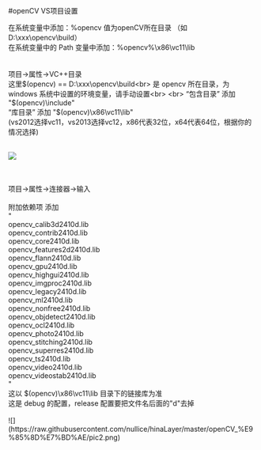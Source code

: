 #openCV VS项目设置


在系统变量中添加：%opencv 值为openCV所在目录 （如 D:\xxx\opencv\build）<br>
在系统变量中的 Path 变量中添加：%opencv%\x86\vc11\lib<br>
<br>
<br>
项目->属性->VC++目录<br>
这里$(opencv) == D:\xxx\opencv\build<br>
是 opencv 所在目录，为 windows 系统中设置的环境变量，请手动设置<br>
<br>
“包含目录” 添加  "$(opencv)\include"<br>
“库目录”     添加  "$(opencv)\x86\vc11\lib"<br>
(vs2012选择vc11，vs2013选择vc12，x86代表32位，x64代表64位，根据你的情况选择)<br>
<br>

![](https://raw.githubusercontent.com/nullice/hinaLayer/master/openCV_%E9%85%8D%E7%BD%AE/pic1.png)

<br>
<br>
项目->属性->连接器->输入<br>
<br>
附加依赖项 添加 <br>
"<br>
opencv_calib3d2410d.lib<br>
opencv_contrib2410d.lib<br>
opencv_core2410d.lib<br>
opencv_features2d2410d.lib<br>
opencv_flann2410d.lib<br>
opencv_gpu2410d.lib<br>
opencv_highgui2410d.lib<br>
opencv_imgproc2410d.lib<br>
opencv_legacy2410d.lib<br>
opencv_ml2410d.lib<br>
opencv_nonfree2410d.lib<br>
opencv_objdetect2410d.lib<br>
opencv_ocl2410d.lib<br>
opencv_photo2410d.lib<br>
opencv_stitching2410d.lib<br>
opencv_superres2410d.lib<br>
opencv_ts2410d.lib<br>
opencv_video2410d.lib<br>
opencv_videostab2410d.lib<br>
"<br>
这以 $(opencv)\x86\vc11\lib 目录下的链接库为准<br>
这是 debug 的配置，release 配置要把文件名后面的"d"去掉<br>
<br>![](https://raw.githubusercontent.com/nullice/hinaLayer/master/openCV_%E9%85%8D%E7%BD%AE/pic2.png)
<br>
<br>
<br>
<br>
<br>
<br>
<br>
<br>
<br>
<br>
